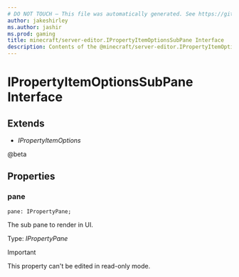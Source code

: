 ```yaml
---
# DO NOT TOUCH — This file was automatically generated. See https://github.com/mojang/minecraftapidocsgenerator to modify descriptions, examples, etc.
author: jakeshirley
ms.author: jashir
ms.prod: gaming
title: minecraft/server-editor.IPropertyItemOptionsSubPane Interface
description: Contents of the @minecraft/server-editor.IPropertyItemOptionsSubPane class.
---
```

# IPropertyItemOptionsSubPane Interface

## Extends
- *IPropertyItemOptions*

@beta

## Properties

### **pane**
`pane: IPropertyPane;`

The sub pane to render in UI.

Type: *IPropertyPane*
  
> [!IMPORTANT]
> This property can't be edited in read-only mode.
